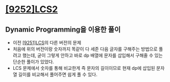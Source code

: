 # [[9252]LCS2](https://www.acmicpc.net/problem/9252)

## Dynamic Programming을 이용한 풀이

- 이전 [[9251]LCS](https://github.com/bosl95/Algorithm/tree/master/DYNAMIC%20PROGRAMMING/%5B9251%5DLCS)의 다른 버전의 문제
- 처음에 위의 버전이랑 숫자까지 똑같이 다 세준 다음 글자를 구해주는 방법으로 풀려고 했는데, 굳이 그렇게 안하고 바로 dp 배열에 문자를 삽입해서 구해줄 수 있는 단순한 풀이가 있었다.
- LCS 문제에서 숫자를 통해 비교한게 즉 문자의 길이이므로 현재 dp에 삽입된 문자열 길이를 비교해서 풀어주면 쉽게 풀 수 있다.

